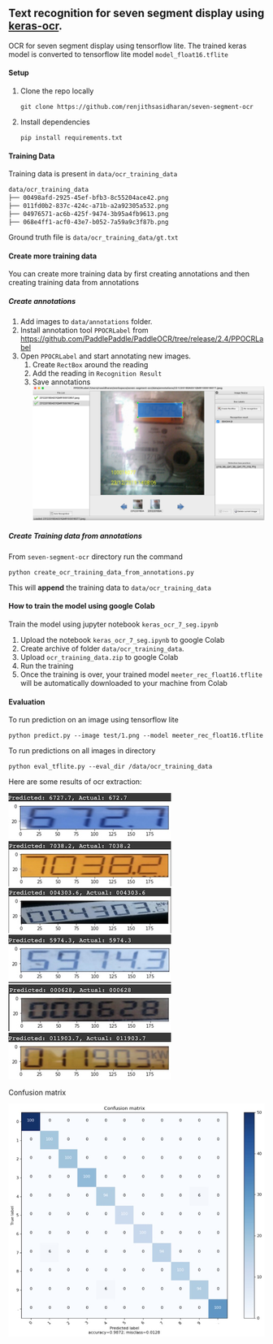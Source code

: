 ## Text recognition for seven segment display using [keras-ocr](https://github.com/faustomorales/keras-ocr).

OCR for seven segment display using tensorflow lite. 
The trained keras model is converted to tensorflow lite model `model_float16.tflite`

#### Setup
  1. Clone the repo locally  
      ```
      git clone https://github.com/renjithsasidharan/seven-segment-ocr
      ```
  2. Install dependencies
     ```
     pip install requirements.txt
     ```

#### Training Data
Training data is present in `data/ocr_training_data`
```console
data/ocr_training_data
├── 00498afd-2925-45ef-bfb3-8c55204ace42.png
├── 011fd0b2-837c-424c-a71b-a2a92305a532.png
├── 04976571-ac6b-425f-9474-3b95a4fb9613.png
├── 068e4ff1-acf0-43e7-b052-7a59a9c3f87b.png
```
Ground truth file is `data/ocr_training_data/gt.txt`

#### Create more training data
You can create more training data by first creating annotations and then creating training data from annotations
##### Create annotations
  1. Add images to `data/annotations` folder.
  2. Install annotation tool `PPOCRLabel` from https://github.com/PaddlePaddle/PaddleOCR/tree/release/2.4/PPOCRLabel
  3. Open `PPOCRLabel` and start annotating new images.
     1. Create `RectBox` around the reading
     2. Add the reading in `Recognition Result`
     3. Save annotations
   ![](results/annotations.jpg)
##### Create Training data from annotations
From `seven-segment-ocr` directory run the command
```
python create_ocr_training_data_from_annotations.py
```
This will **append** the training data to `data/ocr_training_data`

#### How to train the model using google Colab
Train the model using jupyter notebook `keras_ocr_7_seg.ipynb`
  1. Upload the notebook `keras_ocr_7_seg.ipynb` to google Colab
  2. Create archive of folder `data/ocr_training_data`.
  3. Upload `ocr_training_data.zip` to google Colab
  4. Run the training
  5. Once the training is over, your trained model `meeter_rec_float16.tflite` will be automatically downloaded to your machine from Colab
#### Evaluation
To run prediction on an image using tensorflow lite
```console
python predict.py --image test/1.png --model meeter_rec_float16.tflite
```

To run predictions on all images in directory
```console
python eval_tflite.py --eval_dir /data/ocr_training_data
```

Here are some results of ocr extraction:

![](results/1.jpg) ![](results/2.jpg) ![](results/3.jpg)
![](results/4.jpg) ![](results/5.jpg) ![](results/6.jpg)

Confusion matrix

![](results/cm.jpg)